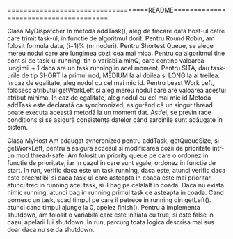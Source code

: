 ===================================README======================================

Clasa MyDispatcher
In metoda addTask(), aleg de fiecare data host-ul catre care trimit task-ul, in
functie de algoritmul dorit. Pentru Round Robin, am folosit formula data, (i+1)%
(nr noduri). Pentru Shortest Queue, se alege mereu nodul care are lungimea cozii
cea mai mica. Pentru ca algoritmul tine cont si de task-ul running, tin o variabila
minQ, care contine valoarea lungimii + 1 daca are un task running in acel moment.
Pentru SITA, dau task-urile de tip SHORT la primul nod, MEDIUM la al doilea si
LONG la al treilea. In caz de egalitate, aleg nodul cu cel mai mic id. Pentru Least
Work Left, folosesc atributul getWorkLeft si aleg mereu nodul care are valoarea acestui
atribut minima. In caz de egalitate, aleg nodul cu cel mai mic id.Metoda addTask este
declarată ca synchronized, asigurând că un singur thread poate executa această metodă
la un moment dat. Astfel, se previn race conditions și se asigură consistența datelor
când sarcinile sunt adăugate în sistem.

Clasa MyHost
Am adaugat syncronized pentru addTask, getQueueSize, și getWorkLeft, pentru a asigura accesul 
si modificarea cozii de prioritate intr-un mod thread-safe. 
Am folosit un priority queue pe care o ordonez in functie de prioritate, iar in cazul in care sunt
egale, ordonez in functie de start. In run, verific daca este un task running, daca este, atunci
verific daca este preemtibil si daca task-ul care asteapta in coada este mai prioritar, atunci trec
in running acel task, si il bag pe celalalt in coada. Daca nu exista nimic running, atunci bag in
running primul task ce asteapta in coada. Cand pornesc un task, scad timpul pe care il petrece in
running din getLeft(). atunci cand timpul ajunge la 0, apelez finish(). Pentru a implementa shutdown,
am folosit o variabila care este initiata cu true, si este false in cazul apelarii lui shutdown.
In run, parcurg toata logica descrisa mai sus doar daca nu se da shutdown.
